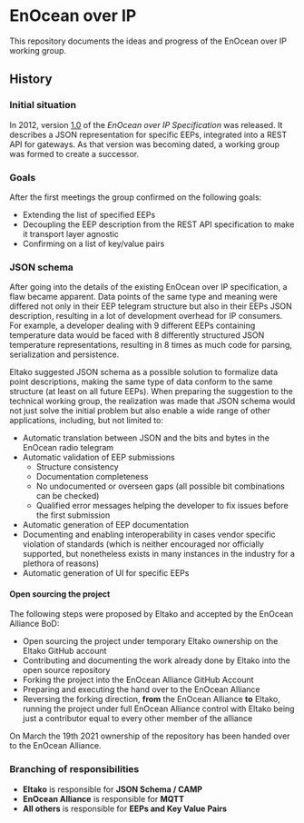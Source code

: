 # EnOcean over IP

This repository documents the ideas and progress of the EnOcean over IP working group.

## History

### Initial situation

In 2012, version [1.0](https://www.enocean-alliance.org/wp-content/uploads/2018/04/EnOcean_Over_IP_Specification_v1.0.pdf) of the *EnOcean over IP Specification* was released.
It describes a JSON representation for specific EEPs, integrated into a REST API for gateways.
As that version was becoming dated, a working group was formed to create a successor.

### Goals

After the first meetings the group confirmed on the following goals:

- Extending the list of specified EEPs
- Decoupling the EEP description from the REST API specification to make it transport layer agnostic
- Confirming on a list of key/value pairs

### JSON schema

After going into the details of the existing EnOcean over IP specification, a flaw became apparent.
Data points of the same type and meaning were differed not only in their EEP telegram structure but also in their EEPs JSON description, resulting in a lot of development overhead for IP consumers.
For example, a developer dealing with 9 different EEPs containing temperature data would be faced with 8 differently structured JSON temperature representations, resulting in 8 times as much code for parsing, serialization and persistence.

Eltako suggested JSON schema as a possible solution to formalize data point descriptions, making the same type of data conform to the same structure (at least on all future EEPs).
When preparing the suggestion to the technical working group, the realization was made that JSON schema would not just solve the initial problem but also enable a wide range of other applications, including, but not limited to:

- Automatic translation between JSON and the bits and bytes in the EnOcean radio telegram
- Automatic validation of EEP submissions
  - Structure consistency
  - Documentation completeness
  - No undocumented or overseen gaps (all possible bit combinations can be checked)
  - Qualified error messages helping the developer to fix issues before the first submission
- Automatic generation of EEP documentation
- Documenting and enabling interoperability in cases vendor specific violation of standards (which is neither encouraged nor officially supported, but nonetheless exists in many instances in the industry for a plethora of reasons)
- Automatic generation of UI for specific EEPs

#### Open sourcing the project

The following steps were proposed by Eltako and accepted by the EnOcean Alliance BoD:

- Open sourcing the project under temporary Eltako ownership on the Eltako GitHub account
- Contributing and documenting the work already done by Eltako into the open source repository
- Forking the project into the EnOcean Alliance GitHub Account
- Preparing and executing the hand over to the EnOcean Alliance
- Reversing the forking direction, **from** the EnOcean Alliance **to** Eltako, running the project under full EnOcean Alliance control with Eltako being just a contributor equal to every other member of the alliance

On March the 19th 2021 ownership of the repository has been handed over to the EnOcean Alliance. 

### Branching of responsibilities

- **Eltako** is responsible for **JSON Schema / CAMP**
- **EnOcean Alliance** is responsible for **MQTT**
- **All others** is responsible for **EEPs and Key Value Pairs**
